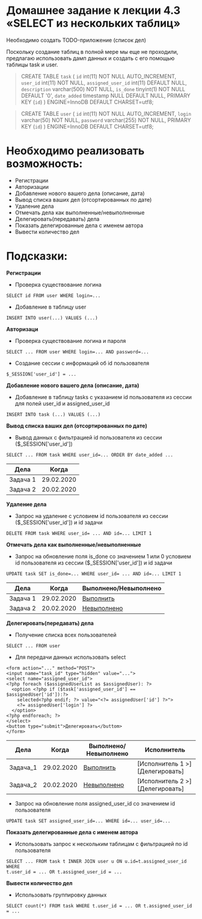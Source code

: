 # Домашнее задание к лекции 4.3 «SELECT из нескольких таблиц»

Необходимо создать TODO-приложение (список дел)

Поскольку создание таблиц в полной мере мы еще не проходили, предлагаю использовать дамп данных и создать с его помощью таблицы task и user.

> CREATE TABLE `task` (
  `id` int(11) NOT NULL AUTO_INCREMENT,
  `user_id` int(11) NOT NULL,
  `assigned_user_id` int(11) DEFAULT NULL,
  `description` varchar(500) NOT NULL,
  `is_done` tinyint(1) NOT NULL DEFAULT '0',
  `date_added` timestamp NULL DEFAULT NULL,
  PRIMARY KEY (`id`)
) ENGINE=InnoDB DEFAULT CHARSET=utf8;




> CREATE TABLE `user` (
  `id` int(11) NOT NULL AUTO_INCREMENT,
  `login` varchar(50) NOT NULL,
  `password` varchar(255) NOT NULL,
  PRIMARY KEY (`id`)
) ENGINE=InnoDB DEFAULT CHARSET=utf8;


# Необходимо реализовать возможность: 
* Регистрации
* Авторизации
* Добавление нового вашего дела (описание, дата)
* Вывод списка ваших дел (отсортированных по дате)
* Удаление дела
* Отмечать дела как выполненные/невыполненные
* Делегировать(передавать) дела
* Показать делегированные дела с именем автора
* Вывести количество дел

# Подсказки: 

**Регистрации**
* Проверка существование логина 
```
SELECT id FROM user WHERE login=...
```
* Добавление в таблицу user 
```
INSERT INTO user(...) VALUES (...)
```

**Авторизаци**
* Проверка существование логина и пароля 
```
SELECT ... FROM user WHERE login=... AND password=...
```
* Создание сессии с информаций об id пользователя
```
$_SESSION['user_id'] = ...
```

**Добавление нового вашего дела (описание, дата)**
* Добавление в таблицу tasks с указанием id пользователя из сессии для полей user_id и assigned_user_id 
``` 
INSERT INTO task (...) VALUES (...)
```

**Вывод списка ваших дел (отсортированных по дате)**

* Вывод данных с фильтрацией id пользователя из сессии ($_SESSION['user_id']) 
```
SELECT ... FROM task WHERE user_id=... ORDER BY date_added ...
```

| Дела | Когда |
| -------- | -------- |
| Задача 1     | 29.02.2020 |
| Задача 2     | 20.02.2020 |


**Удаление дела**

* Запрос на удаление с условием id пользователя из сессии ($_SESSION['user_id']) и id задачи 
```
DELETE FROM task WHERE user_id= ... AND id=... LIMIT 1
```


**Отмечать дела как выполненные/невыполненные**

* Запрос на обновление поля is_done со значением 1 или 0  условием id пользователя из сессии ($_SESSION['user_id']) и id задачи 
```
UPDATE task SET is_done=... WHERE user_id= ... AND id=... LIMIT 1
```

| Дела | Когда | Выполнено/Невыполнено |
| -------- | -------- | -------- |
| Задача 1     | 29.02.2020 | [Выполнить](?id=1&done=1)
| Задача 2     | 20.02.2020 | [Невыполнено](?id=2&done=2)

**Делегировать(передавать) дела**

* Получение списка всех пользователей 
```
SELECT ... FROM user
```
* Для передачи данных использовать select
```
<form action="..." method="POST">
<input name="task_id" type="hidden" value="..."> 
<select name="assigned_user_id">
<?php foreach ($assignedUserList as $assignedUser): ?>
  <option <?php if ($task['assigned_user_id'] == $assignedUser['id']):?>
    selected<?php endif; ?> value="<?= assignedUser['id'] ?>">
    <?= assignedUser['login'] ?>
  </option>
<?php endforeach; ?>
</select>
<buttom type="submit">Делегировать</buttom>
</form>
```

| Дела | Когда | Выполнено/Невыполнено | Исполнитель |
| -------- | -------- | -------- | -------- |
| Задача_1 | 29.02.2020 | [Выполнить](?id=1&done=1) | [Исполнитель 1 >] [Делегировать] |
| Задача_2     | 20.02.2020 | [Невыполнено](?id=2&done=2) | [Исполнитель 2 >] [Делегировать] |

* Запрос на обновление поля assigned_user_id со значением id пользователя
```
UPDATE task SET assigned_user_id=... WHERE id=... user_id=...
```


**Показать делегированные дела с именем автора**
* Использовать запрос к нескольким таблицам c фильтрацией по id пользователя
```
SELECT ... FROM task t INNER JOIN user u ON u.id=t.assigned_user_id WHERE
t.user_id = ... OR t.assigned_user_id = ...
```

**Вывести количество дел**

* Использовать группировку данных 
```
SELECT count(*) FROM task WHERE t.user_id = ... OR t.assigned_user_id = ...
```

